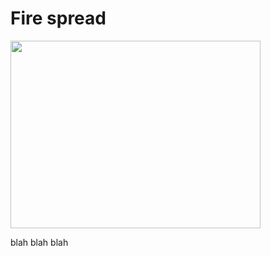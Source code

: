 # Fire spread
 
<img src="https://github.com/Chameleon-7/Forest_Project/blob/master/Fire%20Spread.png" width="400" height="300">



blah blah blah
